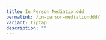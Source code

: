```yaml
---
title: In Person Mediationddd
permalink: /in-person-mediationddd/
variant: tiptap
description: ""
---
```

